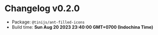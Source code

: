 # Changelog v0.2.0

- Package: `@tinijs/ant-filled-icons`
- Build time: **Sun Aug 20 2023 23:40:00 GMT+0700 (Indochina Time)**

